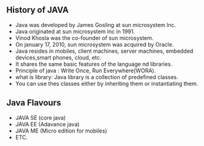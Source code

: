 ## History of JAVA
  - Java was developed by James Gosling at sun microsystem lnc.
  - Java originated at sun microsystem lnc in 1991.
  - Vinod Khosla was the co-founder of sun microsystem.
  - On january 17, 2010, sun microsystem was acquired by Oracle.
  - Java resides in mobiles, client machines, server machines, embedded devices,smart phones, cloud, etc.
  - It shares the same basic features of the language nd libraries.
  - Principle of java : Write Once, Run Everywhere(WORA).
  - what is library: Java library is a collection of predefined classes.
  - You can use thes classes either by inheriting them or instantiating them.
## Java Flavours
  - JAVA SE (core java)
  - JAVA EE (Adavance java)
  - JAVA ME (Micro edition for mobiles)
  - ETC.
